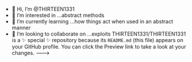 - 👋 Hi, I’m @THIRTEEN1331
- 👀 I’m interested in ...abstract methods
- 🌱 I’m currently learning ...how things act when used in an abstract manner
- 💞️ I’m looking to collaborate on ...exploits
THIRTEEN1331/THIRTEEN1331 is a ✨ special ✨ repository because its `README.md` (this file) appears on your GitHub profile.
You can click the Preview link to take a look at your changes.
--->
